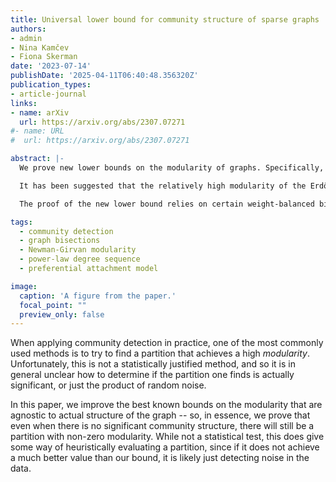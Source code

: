 ```yaml
---
title: Universal lower bound for community structure of sparse graphs
authors:
- admin
- Nina Kamčev
- Fiona Skerman
date: '2023-07-14'
publishDate: '2025-04-11T06:40:48.356320Z'
publication_types:
- article-journal
links:
- name: arXiv
  url: https://arxiv.org/abs/2307.07271
#- name: URL
#  url: https://arxiv.org/abs/2307.07271

abstract: |-
  We prove new lower bounds on the modularity of graphs. Specifically, the modularity of a graph {{< math >}}$G${{< /math >}} with average degree {{< math >}}$\bar d${{< /math >}} is {{< math >}}$\Omega(\bar{d}^{-1/2})${{< /math >}}, under some mild assumptions on the degree sequence of {{< math >}}$G${{< /math >}}. The lower bound {{< math >}}$\Omega(\bar{d}^{-1/2})${{< /math >}} applies, for instance, to graphs with a power-law degree sequence or a near-regular degree sequence.

  It has been suggested that the relatively high modularity of the Erdős-Rényi random graph {{< math >}}$G_{n,p}${{< /math >}} stems from the random fluctuations in its edge distribution, however our results imply high modularity for any graph with a degree sequence matching that typically found in {{< math >}}$G_{n,p}${{< /math >}}.

  The proof of the new lower bound relies on certain weight-balanced bisections with few cross-edges, which build on ideas of Alon [Combinatorics, Probability and Computing (1997)] and may be of independent interest.

tags:
  - community detection
  - graph bisections
  - Newman-Girvan modularity
  - power-law degree sequence
  - preferential attachment model

image:
  caption: 'A figure from the paper.'
  focal_point: ""
  preview_only: false
---
```


When applying community detection in practice, one of the most commonly used methods is to try to find a partition that achieves a high _modularity_. Unfortunately, this is not a statistically justified method, and so it is in general unclear how to determine if the partition one finds is actually significant, or just the product of random noise.

In this paper, we improve the best known bounds on the modularity that are agnostic to actual structure of the graph -- so, in essence, we prove that even when there is no significant community structure, there will still be a partition with non-zero modularity. While not a statistical test, this does give some way of heuristically evaluating a partition, since if it does not achieve a much better value than our bound, it is likely just detecting noise in the data.
